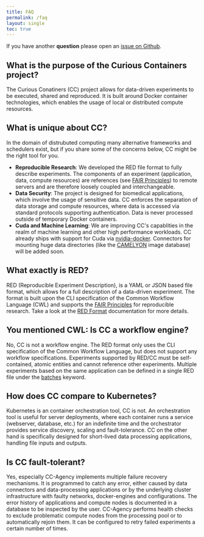 ```yaml
---
title: FAQ
permalink: /faq
layout: single
toc: true
---
```


If you have another **question** please open an [issue on Github](https://github.com/curious-containers/curious-containers.github.io/issues).


## What is the purpose of the Curious Containers project?

The Curious Conatiners (CC) project allows for data-driven experiments to be executed, shared and reproduced. It is built around Docker container technologies, which enables the usage of local or distributed compute resources.


## What is unique about CC?

In the domain of distrubuted computing many alternative frameworks and schedulers exist, but if you share some of the concerns below, CC might be the right tool for you.

* **Reproducible Research**: We developed the RED file format to fully describe experiments. The components of an experiment (application, data, compute resources) are references (see [FAIR Principles](https://www.force11.org/fairprinciples)) to remote servers and are therefore loosely coupled and interchangeable.
* **Data Security**: The project is designed for biomedical applications, which involve the usage of sensitive data. CC enforces the separation of data storage and compute resources, where data is accessed via standard protocols supporting authentication. Data is never processed outside of temporary Docker containers.
* **Cuda and Machine Learning**: We are improving CC's capablities in the realm of machine learning and other high performance workloads. CC already ships with support for Cuda via [nvidia-docker](https://github.com/NVIDIA/nvidia-docker). Connectors for mounting huge data directories (like the [CAMELYON](https://camelyon17.grand-challenge.org/) image database) will be added soon.


## What exactly is RED?

RED (Reproducible Experiment Description), is a YAML or JSON based file format, which allows for a full description of a data-driven experiment. The format is built upon the CLI specification of the Common Workflow Language (CWL) and supports the [FAIR Principles](https://www.force11.org/fairprinciples) for reproducible research. Take a look at the [RED Format](red-format.md) documentation for more details.


## You mentioned CWL: Is CC a workflow engine?

No, CC is not a workflow engine. The RED format only uses the CLI specification of the Common Workflow Language, but does not support any workflow specifications. Experiments supported by RED/CC must be self-contained, atomic entities and cannot reference other experiments. Multiple experiments based on the same application can be defined in a single RED file under the [batches](red-format.md#batches) keyword.


## How does CC compare to Kubernetes?

Kubernetes is an container orchestration tool, CC is not. An orchestration tool is useful for server deployments, where each container runs a service (webserver, database, etc.) for an indefinite time and the orchestrator provides service discovery, scaling and fault-tolerance. CC on the other hand is specifically designed for short-lived data processing applications, handling file inputs and outputs.


## Is CC fault-tolerant?

Yes, especially CC-Agency implements multiple failure recovery mechanisms. It is programmed to catch any error, either caused by data connectors and data-processing applications or by the underlying cluster infrastructure with faulty networks, docker-engines and configurations. The error history of applications and compute nodes is documented in a database to be inspected by the user. CC-Agency performs health checks to exclude problematic compute nodes from the processing pool or to automatically rejoin them. It can be configured to retry failed experiments a certain number of times.
